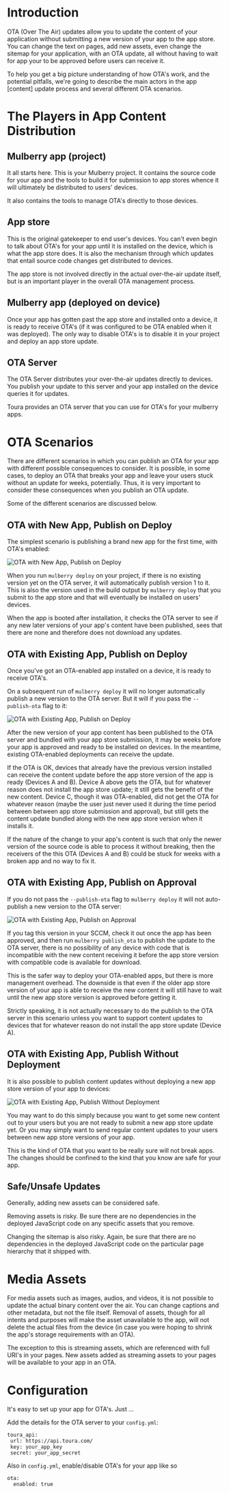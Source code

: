 # Introduction

OTA (Over The Air) updates allow you to update the content of your application
without submitting a new version of your app to the app store. You can change
the text on pages, add new assets, even change the sitemap for your
application, with an OTA update, all without having to wait for app your to be
approved before users can receive it.

To help you get a big picture understanding of how OTA's work, and the
potential pitfalls, we're going to describe the main actors in the app
[content] update process and several different OTA scenarios.

# The Players in App Content Distribution

## Mulberry app (project)

It all starts here. This is your Mulberry project. It contains the source code
for your app and the tools to build it for submission to app stores whence it
will ultimately be distributed to users' devices.

It also contains the tools to manage OTA's directly to those devices.

## App store

This is the original gatekeeper to end user's devices. You can't even begin to
talk about OTA's for your app until it is installed on the device, which is
what the app store does. It is also the mechanism through which updates that
entail source code changes get distributed to devices.

The app store is not involved directly in the actual over-the-air update
itself, but is an important player in the overall OTA management process.

## Mulberry app (deployed on device)

Once your app has gotten past the app store and installed onto a device, it is
ready to receive OTA's (if it was configured to be OTA enabled when it was
deployed). The only way to disable OTA's is to disable it in your project and
deploy an app store update.

## OTA Server

The OTA Server distributes your over-the-air updates directly to devices. You
publish your update to this server and your app installed on the device queries
it for updates.

Toura provides an OTA server that you can use for OTA's for your mulberry
apps.

# OTA Scenarios

There are different scenarios in which you can publish an OTA for your app with
different possible consequences to consider. It is possible, in some cases, to
deploy an OTA that breaks your app and leave your users stuck without an update
for weeks, potentially. Thus, it is very important to consider these
consequences when you publish an OTA update.

Some of the different scenarios are discussed below.

## OTA with New App, Publish on Deploy

The simplest scenario is publishing a brand new app for the first time, with
OTA's enabled:

![OTA with New App, Publish on Deploy](http://www.lucidchart.com/publicSegments/view/4eeba060-abbc-4342-b224-53aa0a0226bf/image.png)

When you run `mulberry deploy` on your project, if there is no existing version
yet on the OTA server, it will automatically publish version 1 to it. This is
also the version used in the build output by `mulberry deploy` that you submit
to the app store and that will eventually be installed on users' devices.

When the app is booted after installation, it checks the OTA server to see if
any new later versions of your app's content have been published, sees that
there are none and therefore does not download any updates.

##  OTA with Existing App, Publish on Deploy

Once you've got an OTA-enabled app installed on a device, it is ready to
receive OTA's.

On a subsequent run of `mulberry deploy` it will no longer
automatically publish a new version to the OTA server.  But it will if you pass
the `--publish-ota` flag to it:

![OTA with Existing App, Publish on Deploy](http://www.lucidchart.com/publicSegments/view/4eeb9ff9-d7e4-4ba2-b477-6ddb0a56de19/image.png)

After the new version of your app content has been published to the OTA
server and bundled with your app store submission, it may be weeks before
your app is approved and ready to be installed on devices.  In the meantime,
existing OTA-enabled deployments can receive the update.

If the OTA is OK, devices that already have the previous version installed can
receive the content update before the app store version of the app is ready
(Devices A and B). Device A above gets the OTA, but for whatever reason does
not install the app store update; it still gets the benefit of the new content.
Device C, though it was OTA-enabled, did not get the OTA for whatever reason
(maybe the user just never used it during the time period between between app
store submission and approval), but still gets the content update bundled along
with the new app store version when it installs it.

If the nature of the change to your app's content is such that only the newer
version of the source code is able to process it without breaking, then the
receivers of the this OTA (Devices A and B) could be stuck for weeks with a
broken app and no way to fix it.

## OTA with Existing App, Publish on Approval

If you do not pass the `--publish-ota` flag to `mulberry deploy` it will not
auto-publish a new version to the OTA server:

![OTA with Existing App, Publish on Approval](http://www.lucidchart.com/publicSegments/view/4eeba02b-7144-4da6-b1d0-4bb70a56bd61/image.png)

If you tag this version in your SCCM, check it out once the app has been
approved, and then run `mulberry publish_ota` to publish the update to the OTA
server, there is no possibility of any device with code that is incompatible
with the new content receiving it before the app store version with compatible
code is available for download.

This is the safer way to deploy your OTA-enabled apps, but there is more
management overhead. The downside is that even if the older app store version
of your app is able to receive the new content it will still have to wait until
the new app store version is approved before getting it.

Strictly speaking, it is not actually necessary to do the publish to the OTA
server in this scenario unless you want to support content updates to devices
that for whatever reason do not install the app store update (Device A).

## OTA with Existing App, Publish Without Deployment

It is also possible to publish content updates without deploying a new app
store version of your app to devices:

![OTA with Existing App, Publish Without Deployment](http://www.lucidchart.com/publicSegments/view/4eeba757-cd54-4f83-893d-57b00a56bbe4/image.png)

You may want to do this simply because you want to get some new content out to
your users but you are not ready to submit a new app store update yet. Or you
may simply want to send regular content updates to your users between new app
store versions of your app.

This is the kind of OTA that you want to be really sure will not break apps.
The changes should be confined to the kind that you know are safe for your app.

## Safe/Unsafe Updates

Generally, adding new assets can be considered safe.

Removing assets is risky. Be sure there are no dependencies in the deployed
JavaScript code on any specific assets that you remove.

Changing the sitemap is also risky. Again, be sure that there are no
dependencies in the deployed JavaScript code on the particular page hierarchy
that it shipped with.

# Media Assets

For media assets such as images, audios, and videos, it is not possible to
update the actual binary content over the air. You can change captions and
other metadata, but not the file itself. Removal of assets, though for all
intents and purposes will make the asset unavailable to the app, will not
delete the actual files from the device (in case you were hoping to shrink the
app's storage requirements with an OTA).

The exception to this is streaming assets, which are referenced with full URI's
in your pages. New assets added as streaming assets to your pages will be
available to your app in an OTA.

# Configuration

It's easy to set up your app for OTA's.  Just ...

Add the details for the OTA server to your `config.yml`:

    toura_api:
     url: https://api.toura.com/
     key: your_app_key
     secret: your_app_secret

Also in `config.yml`, enable/disable OTA's for your app like so

    ota:
      enabled: true


